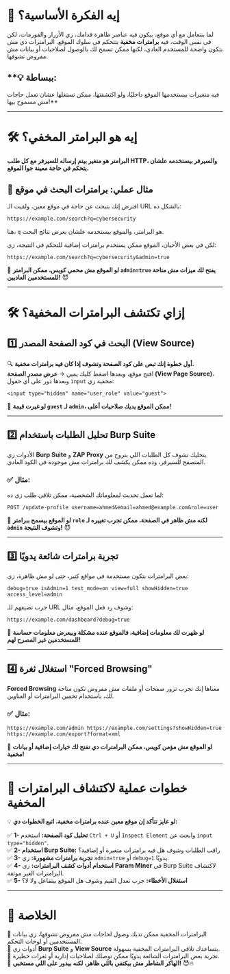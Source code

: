 # **📌 إيه الفكرة الأساسية؟**

لما بتتعامل مع أي موقع، بيكون فيه عناصر ظاهرة قدامك، زي الأزرار والفورمات، لكن في نفس الوقت، فيه **برامترات مخفية** بتتحكم في سلوك الموقع. البرامترات دي مش بتكون واضحة للمستخدم العادي، لكنها ممكن تسمح لك بالوصول لصلاحيات أو بيانات مش مفروض تشوفها.

## **💡 ببساطة: 
فيه متغيرات بيستخدمها الموقع داخليًا، ولو اكتشفتها، ممكن تستغلها عشان تعمل حاجات مش مسموح بيها!**

---

# **🛠️ إيه هو البرامتر المخفي؟**

**البرامتر هو متغير بيتم إرساله للسيرفر مع كل طلب HTTP، والسيرفر بيستخدمه علشان يتحكم في حاجة معينة جوا الموقع.**

## **📌 مثال عملي: برامترات البحث في موقع**

افترض إنك بتبحث عن حاجة في موقع معين، ولقيت الـ URL بالشكل ده:


`https://example.com/search?q=cybersecurity`

هنا، `q` هو البرامتر، والموقع بيستخدمه علشان يعرض نتائج البحث.

لكن في بعض الأحيان، الموقع ممكن يستخدم برامترات إضافية للتحكم في النتيجة، زي:


`https://example.com/search?q=cybersecurity&admin=true`

📌 **لو الموقع مش محمي كويس، ممكن البرامتر `admin=true` يفتح لك ميزات مش متاحة للمستخدمين العاديين!** 😈

---

# **🛠️ إزاي تكتشف البرامترات المخفية؟**

## **1️⃣ البحث في كود الصفحة المصدر (View Source)**

🔍 **أول خطوة إنك تبص على كود الصفحة وتشوف إذا كان فيه برامترات مخفية.**  
افتح موقع، وبعدها اضغط كليك يمين → **عرض مصدر الصفحة (View Page Source)**، وبعدها دور على أي حقول `input` مخفية زي:


`<input type="hidden" name="user_role" value="guest">`

📌 **لو غيرت قيمة `guest` لـ `admin`، ممكن الموقع يديك صلاحيات أعلى!**

---

## **2️⃣ تحليل الطلبات باستخدام Burp Suite**

الأدوات زي **Burp Suite** و **ZAP Proxy** بتخليك تشوف كل الطلبات اللي بتروح من المتصفح للسيرفر، وده ممكن يكشف لك برامترات مش موجودة في الكود العادي.

### ✅ **مثال:**  
لما تعمل تحديث لمعلوماتك الشخصية، ممكن تلاقي طلب زي ده:


`POST /update-profile username=ahmed&email=ahmed@example.com&role=user`

📌 **لو الموقع بيسمح ببرامتر `role` لكنه مش ظاهر في الصفحة، ممكن تجرب تغييره لـ `admin` وتشوف النتيجة!** 😈

---

## **3️⃣ تجربة برامترات شائعة يدويًا**

بعض البرامترات بتكون مستخدمة في مواقع كتير، حتى لو مش ظاهرة، زي:


`debug=true isAdmin=1 test_mode=on view=full showHidden=true access_level=admin`

جرب تضيفهم للـ URL وشوف رد فعل الموقع، مثال:


`https://example.com/dashboard?debug=true`

📌 **لو ظهرت لك معلومات إضافية، فالموقع عنده مشكلة وبيعرض معلومات حساسة للمستخدمين غير المصرح لهم!**

---

## **4️⃣ استغلال ثغرة "Forced Browsing"**

**Forced Browsing** معناها إنك تجرب تزور صفحات أو ملفات مش مفروض تكون متاحة لك، باستخدام تخمين البرامترات أو العناوين.

### ✅ **مثال:**


`https://example.com/admin https://example.com/settings?showHidden=true https://example.com/export?format=xml`

📌 **لو الموقع مش مؤمن كويس، ممكن البرامترات دي تفتح لك خيارات إضافية أو بيانات مخفية!**

---

# **🚀 خطوات عملية لاكتشاف البرامترات المخفية**

💡 **لو عايز تتأكد إن موقع معين عنده برامترات مخفية، اتبع الخطوات دي:**

✅ **1- تحليل كود الصفحة:** استخدم `Ctrl + U` أو `Inspect Element` وابحث عن `input type="hidden"`.  
✅ **2- استخدام Burp Suite:** راقب الطلبات وشوف هل فيه برامترات متغيرة أو إضافية؟  
✅ **3- تجربة برامترات مشهورة:** زي `admin=true` أو `debug=1` يدويًا.  
✅ **4- استخدام أدوات كشف البرامترات:** زي **Param Miner** في Burp Suite لاكتشاف البرامترات الغير موثقة.  
✅ **5- استغلال الأخطاء:** جرب تعدل القيم وشوف هل الموقع بيتفاعل ولا لا؟

---

# **🎯 الخلاصة**

🔹 البرامترات المخفية ممكن تديك وصول لحاجات مش مفروض تشوفها، زي بيانات المستخدمين أو لوحات التحكم.  
🔹 أدوات زي **Burp Suite** و **View Source** بتساعدك تلاقي البرامترات المخفية بسهولة.  
🔹 تجربة بعض البرامترات الشائعة يدويًا ممكن توصلك لصلاحيات إدارية أو ثغرات خطيرة.  
🔹 **الهاكر الشاطر مش بيكتفي باللي ظاهر، لكنه بيدور على اللي مستخبي!** 😈🔥